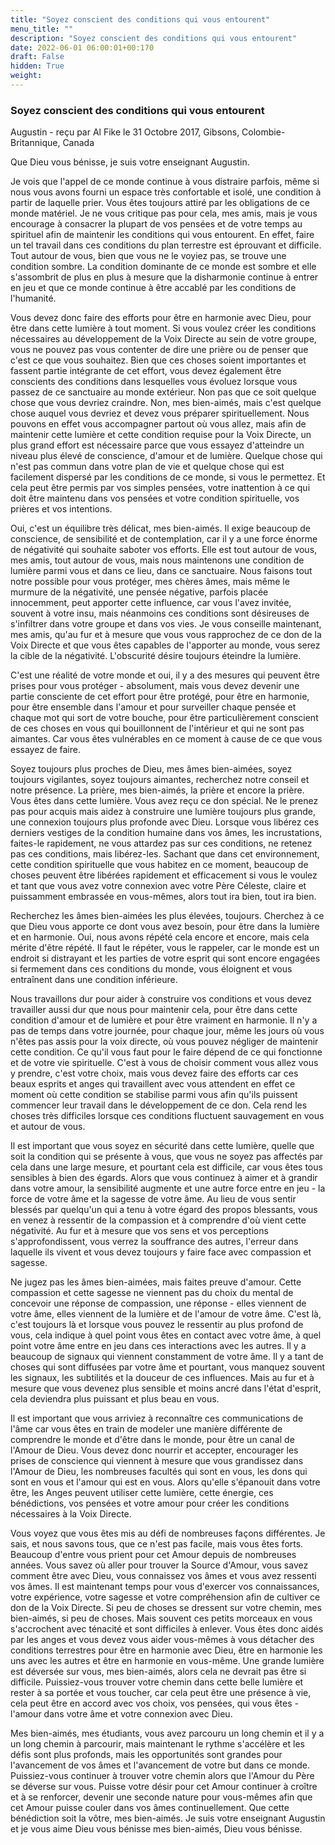 ```yaml
---
title: "Soyez conscient des conditions qui vous entourent"
menu_title: ""
description: "Soyez conscient des conditions qui vous entourent"
date: 2022-06-01 06:00:01+00:170
draft: False
hidden: True
weight:
---
```

### Soyez conscient des conditions qui vous entourent

Augustin - reçu par Al Fike le 31 Octobre 2017, Gibsons, Colombie-Britannique, Canada

Que Dieu vous bénisse, je suis votre enseignant Augustin.

Je vois que l'appel de ce monde continue à vous distraire parfois, même si nous vous avons fourni un espace très confortable et isolé, une condition à partir de laquelle prier. Vous êtes toujours attiré par les obligations de ce monde matériel. Je ne vous critique pas pour cela, mes amis, mais je vous encourage à consacrer la plupart de vos pensées et de votre temps au spirituel afin de maintenir les conditions qui vous entourent. En effet, faire un tel travail dans ces conditions du plan terrestre est éprouvant et difficile. Tout autour de vous, bien que vous ne le voyiez pas, se trouve une condition sombre. La condition dominante de ce monde est sombre et elle s'assombrit de plus en plus à mesure que la disharmonie continue à entrer en jeu et que ce monde continue à être accablé par les conditions de l'humanité.

Vous devez donc faire des efforts pour être en harmonie avec Dieu, pour être dans cette lumière à tout moment. Si vous voulez créer les conditions nécessaires au développement de la Voix Directe au sein de votre groupe, vous ne pouvez pas vous contenter de dire une prière ou de penser que c'est ce que vous souhaitez. Bien que ces choses soient importantes et fassent partie intégrante de cet effort, vous devez également être conscients des conditions dans lesquelles vous évoluez lorsque vous passez de ce sanctuaire au monde extérieur. Non pas que ce soit quelque chose que vous devriez craindre. Non, mes bien-aimés, mais c'est quelque chose auquel vous devriez et devez vous préparer spirituellement. Nous pouvons en effet vous accompagner partout où vous allez, mais afin de maintenir cette lumière et cette condition requise pour la Voix Directe, un plus grand effort est nécessaire parce que vous essayez d'atteindre un niveau plus élevé de conscience, d'amour et de lumière. Quelque chose qui n'est pas commun dans votre plan de vie et quelque chose qui est facilement dispersé par les conditions de ce monde, si vous le permettez. Et cela peut être permis par vos simples pensées, votre inattention à ce qui doit être maintenu dans vos pensées et votre condition spirituelle, vos prières et vos intentions.

Oui, c'est un équilibre très délicat, mes bien-aimés. Il exige beaucoup de conscience, de sensibilité et de contemplation, car il y a une force énorme de négativité qui souhaite saboter vos efforts. Elle est tout autour de vous, mes amis, tout autour de vous, mais nous maintenons une condition de lumière parmi vous et dans ce lieu, dans ce sanctuaire. Nous faisons tout notre possible pour vous protéger, mes chères âmes, mais même le murmure de la négativité, une pensée négative, parfois placée innocemment, peut apporter cette influence, car vous l'avez invitée, souvent à votre insu, mais néanmoins ces conditions sont désireuses de s'infiltrer dans votre groupe et dans vos vies. Je vous conseille maintenant, mes amis, qu'au fur et à mesure que vous vous rapprochez de ce don de la Voix Directe et que vous êtes capables de l'apporter au monde, vous serez la cible de la négativité. L'obscurité désire toujours éteindre la lumière.

C'est une réalité de votre monde et oui, il y a des mesures qui peuvent être prises pour vous protéger - absolument, mais vous devez devenir une partie consciente de cet effort pour être protégé, pour être en harmonie, pour être ensemble dans l'amour et pour surveiller chaque pensée et chaque mot qui sort de votre bouche, pour être particulièrement conscient de ces choses en vous qui bouillonnent de l'intérieur et qui ne sont pas aimantes. Car vous êtes vulnérables en ce moment à cause de ce que vous essayez de faire.

Soyez toujours plus proches de Dieu, mes âmes bien-aimées, soyez toujours vigilantes, soyez toujours aimantes, recherchez notre conseil et notre présence. La prière, mes bien-aimés, la prière et encore la prière. Vous êtes dans cette lumière. Vous avez reçu ce don spécial. Ne le prenez pas pour acquis mais aidez à construire une lumière toujours plus grande, une connexion toujours plus profonde avec Dieu. Lorsque vous libérez ces derniers vestiges de la condition humaine dans vos âmes, les incrustations, faites-le rapidement, ne vous attardez pas sur ces conditions, ne retenez pas ces conditions, mais libérez-les. Sachant que dans cet environnement, cette condition spirituelle que vous habitez en ce moment, beaucoup de choses peuvent être libérées rapidement et efficacement si vous le voulez et tant que vous avez votre connexion avec votre Père Céleste, claire et puissamment embrassée en vous-mêmes, alors tout ira bien, tout ira bien.

Recherchez les âmes bien-aimées les plus élevées, toujours. Cherchez à ce que Dieu vous apporte ce dont vous avez besoin, pour être dans la lumière et en harmonie. Oui, nous avons répété cela encore et encore, mais cela mérite d'être répété. Il faut le répéter, vous le rappeler, car le monde est un endroit si distrayant et les parties de votre esprit qui sont encore engagées si fermement dans ces conditions du monde, vous éloignent et vous entraînent dans une condition inférieure.

Nous travaillons dur pour aider à construire vos conditions et vous devez travailler aussi dur que nous pour maintenir cela, pour être dans cette condition d'amour et de lumière et pour être vraiment en harmonie. Il n'y a pas de temps dans votre journée, pour chaque jour, même les jours où vous n'êtes pas assis pour la voix directe, où vous pouvez négliger de maintenir cette condition. Ce qu'il vous faut pour le faire dépend de ce qui fonctionne et de votre vie spirituelle. C'est à vous de choisir comment vous allez vous y prendre, c'est votre choix, mais vous devez faire des efforts car ces beaux esprits et anges qui travaillent avec vous attendent en effet ce moment où cette condition se stabilise parmi vous afin qu'ils puissent commencer leur travail dans le développement de ce don. Cela rend les choses très difficiles lorsque ces conditions fluctuent sauvagement en vous et autour de vous.

Il est important que vous soyez en sécurité dans cette lumière, quelle que soit la condition qui se présente à vous, que vous ne soyez pas affectés par cela dans une large mesure, et pourtant cela est difficile, car vous êtes tous sensibles à bien des égards. Alors que vous continuez à aimer et à grandir dans votre amour, la sensibilité augmente et une autre force entre en jeu - la force de votre âme et la sagesse de votre âme. Au lieu de vous sentir blessés par quelqu'un qui a tenu à votre égard des propos blessants, vous en venez à ressentir de la compassion et à comprendre d'où vient cette négativité. Au fur et à mesure que vos sens et vos perceptions s'approfondissent, vous verrez la souffrance des autres, l'erreur dans laquelle ils vivent et vous devez toujours y faire face avec compassion et sagesse.

Ne jugez pas les âmes bien-aimées, mais faites preuve d'amour. Cette compassion et cette sagesse ne viennent pas du choix du mental de concevoir une réponse de compassion, une réponse - elles viennent de votre âme, elles viennent de la lumière et de l'amour de votre âme. C'est là, c'est toujours là et lorsque vous pouvez le ressentir au plus profond de vous, cela indique à quel point vous êtes en contact avec votre âme, à quel point votre âme entre en jeu dans ces interactions avec les autres. Il y a beaucoup de signaux qui viennent constamment de votre âme. Il y a tant de choses qui sont diffusées par votre âme et pourtant, vous manquez souvent les signaux, les subtilités et la douceur de ces influences. Mais au fur et à mesure que vous devenez plus sensible et moins ancré dans l'état d'esprit, cela deviendra plus puissant et plus beau en vous.

Il est important que vous arriviez à reconnaître ces communications de l'âme car vous êtes en train de modeler une manière différente de comprendre le monde et d'être dans le monde, pour être un canal de l'Amour de Dieu. Vous devez donc nourrir et accepter, encourager les prises de conscience qui viennent à mesure que vous grandissez dans l'Amour de Dieu, les nombreuses facultés qui sont en vous, les dons qui sont en vous et l'amour qui est en vous. Alors qu'elle s'épanouit dans votre être, les Anges peuvent utiliser cette lumière, cette énergie, ces bénédictions, vos pensées et votre amour pour créer les conditions nécessaires à la Voix Directe.

Vous voyez que vous êtes mis au défi de nombreuses façons différentes. Je sais, et nous savons tous, que ce n'est pas facile, mais vous êtes forts. Beaucoup d'entre vous prient pour cet Amour depuis de nombreuses années. Vous savez où aller pour trouver la Source d'Amour, vous savez comment être avec Dieu, vous connaissez vos âmes et vous avez ressenti vos âmes. Il est maintenant temps pour vous d'exercer vos connaissances, votre expérience, votre sagesse et votre compréhension afin de cultiver ce don de la Voix Directe. Si peu de choses se dressent sur votre chemin, mes bien-aimés, si peu de choses. Mais souvent ces petits morceaux en vous s'accrochent avec ténacité et sont difficiles à enlever. Vous êtes donc aidés par les anges et vous devez vous aider vous-mêmes à vous détacher des conditions terrestres pour être en harmonie avec Dieu, être en harmonie les uns avec les autres et être en harmonie en vous-même. Une grande lumière est déversée sur vous, mes bien-aimés, alors cela ne devrait pas être si difficile. Puissiez-vous trouver votre chemin dans cette belle lumière et rester à sa portée et vous toucher, car cela peut être une présence à vie, cela peut être en accord avec vos choix, vos pensées, qui vous êtes - l'amour dans votre âme et votre connexion avec Dieu.

Mes bien-aimés, mes étudiants, vous avez parcouru un long chemin et il y a un long chemin à parcourir, mais maintenant le rythme s'accélère et les défis sont plus profonds, mais les opportunités sont grandes pour l'avancement de vos âmes et l'avancement de votre but dans ce monde. Puissiez-vous continuer à trouver votre chemin alors que l'Amour du Père se déverse sur vous. Puisse votre désir pour cet Amour continuer à croître et à se renforcer, devenir une seconde nature pour vous-mêmes afin que cet Amour puisse couler dans vos âmes continuellement. Que cette bénédiction soit la vôtre, mes bien-aimés. Je suis votre enseignant Augustin et je vous aime Dieu vous bénisse mes bien-aimés, Dieu vous bénisse.
